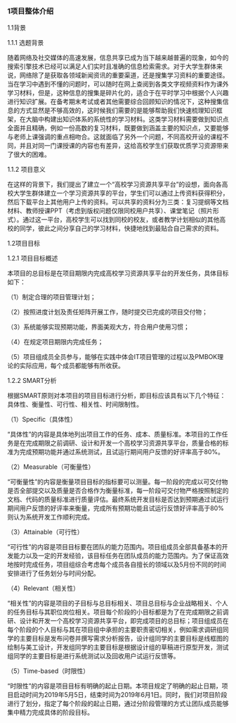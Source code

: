 ### 1项目整体介绍
1.1背景

1.1.1 选题背景

随着网络及社交媒体的高速发展，信息共享已成为当下越来越普遍的现象，如今的搜索引擎技术已经可以满足人们实时且准确的信息检索需求。对于大学生群体来说，网络除了是获取各领域新闻资讯的重要渠道，还是搜集学习资料的重要途径。当在学习中遇到不懂的问题时，可以随时在网上查阅到各类文字视频资料作为课外学习材料，但是，这种信息的搜集是碎片化的，适合于在平时学习中根据个人兴趣进行知识扩展。在备考期末考试或者其他需要综合回顾知识的情况下，这种搜集信息的方式显然是不够高效的，这时候我们需要的是能够帮助我们快速梳理知识框架，在大脑中构建出知识体系的系统性的学习材料。这类学习材料需要做到知识点全面并且精确，例如一份高数的复习材料，既要做到涵盖主要的知识点，又要能够与老师上课强调的重点相吻合。这就面临了另外一个问题，不同高校开设的课程不同，并且对同一门课授课的内容也有差异，这给高校学生们获取优质学习资源带来了很大的困难。

1.1.2 项目意义

在这样的背景下，我们提出了建立一个“高校学习资源共享平台”的设想，面向各高校大学生群体建立一个学习资源共享的平台，学生们可以通过上传资料获得积分，然后下载平台上其他用户上传的资料。可以共享的资料分为三类：复习提纲等文档材料、教师授课PPT（考虑到版权问题仅限同校用户共享）、课堂笔记（照片形式）。通过这一平台，高校学生可以找到同校的校友，或者教学计划相似的其他高校的同学，彼此之间分享自己的学习材料，快捷地找到最贴合自己需求的资料。

1.2项目目标

1.2.1 项目目标概述

本项目的总目标是在项目期限内完成高校学习资源共享平台的开发任务，具体目标如下：

（1）制定合理的项目管理计划；

（2）按照进度计划及责任矩阵开展工作，随时提交已完成的项目交付物；

（3）系统能够实现预期功能，界面美观大方，符合用户使用习惯；

（4）在规定项目期限内完成任务；

（5）项目组成员全员参与，能够在实践中体会IT项目管理的过程以及PMBOK理论的实际应用，每个成员都能够有所收获。

1.2.2 SMART分析

根据SMART原则对本项目的项目目标进行分析，即目标应该具有以下几个特征：具体性、衡量性、可行性、相关性、时间限制性。

（1）Specific（具体性）

“具体性”的内容是具体地列出项目工作的任务、成本、质量标准。本项目的工作任务是在完成期限之前调研、设计和开发一个高校学习资源共享平台，质量合格的标准为完成预期功能并通过系统测试，且试运行期间用户反馈的好评率高于80%。

（2）Measurable（可衡量性）

“可衡量性”的内容是衡量项目目标的指标要可以测量。每一阶段的完成以可交付物是否全部提交以及质量是否合格作为衡量标准，每一阶段可交付物严格按照制定的文档、代码的质量标准进行质量评估。最终系统开发目标是否达到预期通过试运行期间用户反馈的好评率来衡量，完成所有预期功能且试运行反馈好评率高于80%则认为系统开发工作顺利完成。

（3）Attainable（可行性）

“可行性”的内容是项目目标要在团队的能力范围内。项目组成员全部具备基本的开发能力以及一定的开发经验，该目标任务在团队成员的能力范围内。为了保证高效地按时完成任务，项目组综合考虑每个成员各自擅长的领域以及5月份不同的时间安排进行了任务划分与时间分配。

（4）Relevant（相关性）

“相关性”的内容是项目的子目标与总目标相关、项目总目标与企业战略相关、个人的任务目标与其职位岗位相关。项目每个阶段的小目标都是为了在完成期限之前调研、设计和开发一个高校学习资源共享平台，即完成项目的总目标；项目组成员在每个阶段的个人目标与其在项目组中承担的主要职责密切相关，例如需求调研组同学的主要目标是发布问卷并撰写需求分析报告，设计组同学的主要目标是线框图的绘制与美工设计，开发组同学的主要目标是根据设计组的草稿进行原型开发，测试组同学的主要目标是进行系统测试以及回收用户试运行反馈等。

（5）Time-based（时限性）

“时限性”的内容是项目目标有明确的起止日期。本项目规定了明确的起止日期，项目启动时间为2019年5月5日，结束时间为2019年6月1日。同时，我们对项目阶段进行了划分，指定了每个阶段的起止日期，通过分阶段管理的方式让团队成员能够集中精力完成具体的阶段目标。
